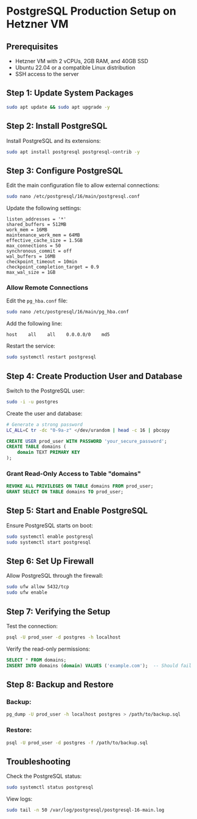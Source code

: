 # PostgreSQL Production Setup on Hetzner VM

## Prerequisites

- Hetzner VM with 2 vCPUs, 2GB RAM, and 40GB SSD
- Ubuntu 22.04 or a compatible Linux distribution
- SSH access to the server

## Step 1: Update System Packages

```bash
sudo apt update && sudo apt upgrade -y
```

## Step 2: Install PostgreSQL

Install PostgreSQL and its extensions:

```bash
sudo apt install postgresql postgresql-contrib -y
```

## Step 3: Configure PostgreSQL

Edit the main configuration file to allow external connections:

```bash
sudo nano /etc/postgresql/16/main/postgresql.conf
```

Update the following settings:

```
listen_addresses = '*'
shared_buffers = 512MB
work_mem = 16MB
maintenance_work_mem = 64MB
effective_cache_size = 1.5GB
max_connections = 50
synchronous_commit = off
wal_buffers = 16MB
checkpoint_timeout = 10min
checkpoint_completion_target = 0.9
max_wal_size = 1GB
```

### Allow Remote Connections

Edit the `pg_hba.conf` file:

```bash
sudo nano /etc/postgresql/16/main/pg_hba.conf
```

Add the following line:

```
host    all    all    0.0.0.0/0    md5
```

Restart the service:

```bash
sudo systemctl restart postgresql
```

## Step 4: Create Production User and Database

Switch to the PostgreSQL user:

```bash
sudo -i -u postgres
```

Create the user and database:

```bash
# Generate a strong password
LC_ALL=C tr -dc "0-9a-z" </dev/urandom | head -c 16 | pbcopy
```

```sql
CREATE USER prod_user WITH PASSWORD 'your_secure_password';
CREATE TABLE domains (
    domain TEXT PRIMARY KEY
);
```

### Grant Read-Only Access to Table "domains"

```sql
REVOKE ALL PRIVILEGES ON TABLE domains FROM prod_user;
GRANT SELECT ON TABLE domains TO prod_user;
```

## Step 5: Start and Enable PostgreSQL

Ensure PostgreSQL starts on boot:

```bash
sudo systemctl enable postgresql
sudo systemctl start postgresql
```

## Step 6: Set Up Firewall

Allow PostgreSQL through the firewall:

```bash
sudo ufw allow 5432/tcp
sudo ufw enable
```

## Step 7: Verifying the Setup

Test the connection:

```bash
psql -U prod_user -d postgres -h localhost
```

Verify the read-only permissions:

```sql
SELECT * FROM domains;
INSERT INTO domains (domain) VALUES ('example.com');  -- Should fail
```

## Step 8: Backup and Restore

### Backup:

```bash
pg_dump -U prod_user -h localhost postgres > /path/to/backup.sql
```

### Restore:

```bash
psql -U prod_user -d postgres -f /path/to/backup.sql
```

## Troubleshooting

Check the PostgreSQL status:

```bash
sudo systemctl status postgresql
```

View logs:

```bash
sudo tail -n 50 /var/log/postgresql/postgresql-16-main.log
```
